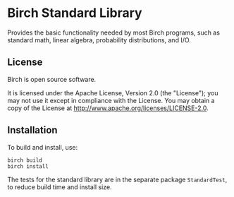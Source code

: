 # Birch Standard Library

Provides the basic functionality needed by most Birch programs, such as
standard math, linear algebra, probability distributions, and I/O.


## License

Birch is open source software.

It is licensed under the Apache License, Version 2.0 (the "License"); you may not use it except in compliance with the License. You may obtain a copy of the License at <http://www.apache.org/licenses/LICENSE-2.0>.


## Installation

To build and install, use:

    birch build
    birch install

The tests for the standard library are in the separate package `StandardTest`, to reduce build time and install size.
